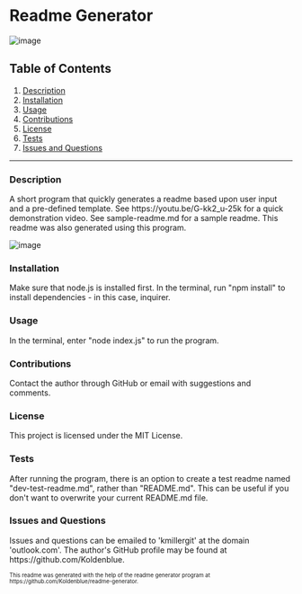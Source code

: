 # Readme Generator

![image](https://img.shields.io/badge/license-MIT%20License-green)

## Table of Contents

1. <a href="#description">Description</a>
2. <a href="#installation">Installation</a>
3. <a href="#usage">Usage</a>
4. <a href="#contributions">Contributions</a>
5. <a href="#license">License</a>
6. <a href="#test">Tests</a>
7. <a href="#questions">Issues and Questions</a>
<hr>
<h3 id='description'>Description</h3>
A short program that quickly generates a readme based upon user input and a pre-defined template. See https://youtu.be/G-kk2_u-25k for a quick demonstration video.
See sample-readme.md for a sample readme. This readme was also generated using this program.

![image](https://user-images.githubusercontent.com/64618290/90838156-f81b3e80-e308-11ea-9744-caac9d30ef29.png)

<h3 id='installation'>Installation</h3>
Make sure that node.js is installed first. In the terminal, run "npm install" to install dependencies - in this case, inquirer.

<h3 id='usage'>Usage</h3>
In the terminal, enter "node index.js" to run the program.

<h3 id='contributions'>Contributions</h3>
Contact the author through GitHub or email with suggestions and comments.

<h3 id='license'>License</h3>
This project is licensed under the MIT License.

<h3 id='test'>Tests</h3>
After running the program, there is an option to create a test readme named "dev-test-readme.md", rather than "README.md". This can be useful if you don't want to overwrite your current README.md file.

<h3 id='questions'>Issues and Questions</h3>
Issues and questions can be emailed to 'kmillergit' at the domain 'outlook.com'. The author's GitHub profile may be found at https://github.com/Koldenblue.

<p><sub><sup>This readme was generated with the help of the readme generator program at https://github.com/Koldenblue/readme-generator.</sup></sub></p>